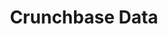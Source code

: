 ---
cost: basic API is free, exended API is paid but with research access
description: 'Crunchbase collects data on both private and public companies.Their
  content includes investment and funding information, founding members and individuals
  in leadership positions, mergers and acquisitions, news, and industry trends. They
  have a free and paid-access tier, but can also grant use of the full API to academic
  researchers. https://about.crunchbase.com/partners/academic-research-access/ '
last_edit: Fri, 01 Dec 2023 20:14:58 GMT
location: https://data.crunchbase.com/docs
open_access: 'TRUE'
slug: crunchbase
tags:
- startup
- markets
- competition
- management
- trends
- venture capital
timeframe: 2013-
title: Crunchbase Data
uuid: 77b208ec-9355-4654-944b-f351fef9f7bb
versioning: 'FALSE'
---